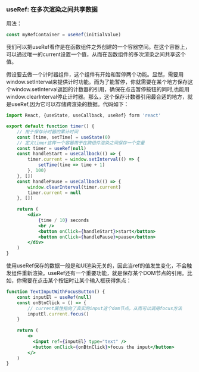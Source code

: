 ### useRef: 在多次渲染之间共享数据

用法：
```js
const myRefContainer = useRef(initialValue)
```
我们可以把useRef看作是在函数组件之外创建的一个容器空间。在这个容器上，可以通过唯一的current设置一个值，从而在函数组件的多次渲染之间共享这个值。

假设要去做一个计时器组件，这个组件有开始和暂停两个功能。显然，需要用window.setInterval来提供计时功能。而为了能暂停，你就需要在某个地方保存这个window.setInterval返回的计数器的引用，确保在点击暂停按钮的同时,也能用window.clearInterval停止计时器。那么，这个保存计数器引用最合适的地方，就是useRef,因为它可以存储跨渲染的数据。代码如下：
```jsx
import React, {useState, useCallback, useRef} form 'react'

export default function timer() {
    // 用于保存计时器的累计时间
    const [time, setTime] = useState(0)
    // 定义timer这样一个容器用于在跨组件渲染之间保存一个变量
    const timer = useRef(null)
    const handleStart = useCallback(() => {
        timer.current = window.setInterval(() => {
            setTime(time => time + 1)
        }, 100)
    }, [])
    const handlePause = useCallback(() => {
        window.clearInterval(timer.current)
        timer.current = null
    }, [])
    
    return (
        <div>
            {time / 10} seconds
            <br />
            <button onClick={handleStart}>start</button>
            <button onClick={handlePause}>pause</button>
        </div>
    )
}
```

使用useRef保存的数据一般是和UI渲染无关的，因此当ref的值发生变化，不会触发组件重新渲染。useRef还有一个重要功能，就是保存某个DOM节点的引用。比如，你需要在点击某个按钮时让某个输入框获得焦点：
```jsx
function TextInputWithFocusButton() {
    const inputEl = useRef(null)
    const onBtnClick = () => {
        // current属性指向了真实的input这个dom节点，从而可以调用focus方法
        inputEl.current.focus()
    }
    
    return (
        <>
          <input ref={inputEl} type="text" />
          <button onClick={onBtnClick}>focus the input</button>
        </>
    )
}
```

